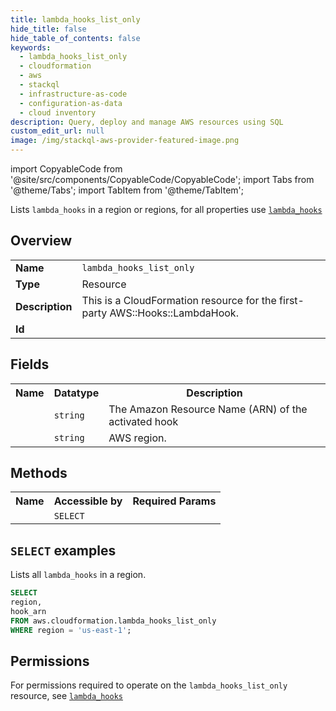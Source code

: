 ```yaml
---
title: lambda_hooks_list_only
hide_title: false
hide_table_of_contents: false
keywords:
  - lambda_hooks_list_only
  - cloudformation
  - aws
  - stackql
  - infrastructure-as-code
  - configuration-as-data
  - cloud inventory
description: Query, deploy and manage AWS resources using SQL
custom_edit_url: null
image: /img/stackql-aws-provider-featured-image.png
---
```


import CopyableCode from '@site/src/components/CopyableCode/CopyableCode';
import Tabs from '@theme/Tabs';
import TabItem from '@theme/TabItem';

Lists <code>lambda_hooks</code> in a region or regions, for all properties use <a href="/services/serviceName/lambda_hooks/"><code>lambda_hooks</code></a>

## Overview
<table>
<tbody>
<tr><td><b>Name</b></td><td><code>lambda_hooks_list_only</code></td></tr>
<tr><td><b>Type</b></td><td>Resource</td></tr>
<tr><td><b>Description</b></td><td>This is a CloudFormation resource for the first-party AWS::Hooks::LambdaHook.</td></tr>
<tr><td><b>Id</b></td><td><CopyableCode code="aws.cloudformation.lambda_hooks_list_only" /></td></tr>
</tbody>
</table>

## Fields
<table>
<tbody>
<tr><th>Name</th><th>Datatype</th><th>Description</th></tr><tr><td><CopyableCode code="hook_arn" /></td><td><code>string</code></td><td>The Amazon Resource Name (ARN) of the activated hook</td></tr>
<tr><td><CopyableCode code="region" /></td><td><code>string</code></td><td>AWS region.</td></tr>
</tbody>
</table>

## Methods

<table>
<tbody>
  <tr>
    <th>Name</th>
    <th>Accessible by</th>
    <th>Required Params</th>
  </tr>
  <tr>
    <td><CopyableCode code="list_resources" /></td>
    <td><code>SELECT</code></td>
    <td><CopyableCode code="region" /></td>
  </tr>
</tbody>
</table>

## `SELECT` examples
Lists all <code>lambda_hooks</code> in a region.
```sql
SELECT
region,
hook_arn
FROM aws.cloudformation.lambda_hooks_list_only
WHERE region = 'us-east-1';
```


## Permissions

For permissions required to operate on the <code>lambda_hooks_list_only</code> resource, see <a href="/services/cloudformation/lambda_hooks/#permissions"><code>lambda_hooks</code></a>

